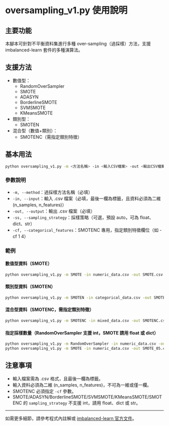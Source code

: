 # oversampling_v1.py 使用說明

## 主要功能
本腳本可針對不平衡資料集進行多種 over-sampling（過採樣）方法，支援 imbalanced-learn 套件的多種演算法。

## 支援方法
- 數值型：
  - RandomOverSampler
  - SMOTE
  - ADASYN
  - BorderlineSMOTE
  - SVMSMOTE
  - KMeansSMOTE
- 類別型：
  - SMOTEN
- 混合型（數值+類別）：
  - SMOTENC（需指定類別特徵）

## 基本用法
```bash
python oversampling_v1.py -m <方法名稱> -in <輸入CSV檔案> -out <輸出CSV檔案> [其他參數]
```

### 參數說明
- `-m, --method`：過採樣方法名稱（必填）
- `-in, --input`：輸入 .csv 檔案（必填，最後一欄為標籤，且資料必須為二維 (n_samples, n_features)）
- `-out, --output`：輸出 .csv 檔案（必填）
- `-ss, --sampling_strategy`：採樣策略（可選，預設 auto，可為 float、dict、str）
- `-cf, --categorical_features`：SMOTENC 專用，指定類別特徵欄位（如 -cf 1 4）

### 範例
#### 數值型資料（SMOTE）
```bash
python oversampling_v1.py -m SMOTE -in numeric_data.csv -out SMOTE.csv -ss {0: 100, 1: 150}
```

#### 類別型資料（SMOTEN）
```bash
python oversampling_v1.py -m SMOTEN -in categorical_data.csv -out SMOTEN.csv -ss {0: 100, 1: 150}
```

#### 混合型資料（SMOTENC，需指定類別特徵）
```bash
python oversampling_v1.py -m SMOTENC -in mixed_data.csv -out SMOTENC.csv -cf 1 4 -ss {0: 100, 1: 150}
```

#### 指定採樣數量（RandomOverSampler 支援 int，SMOTE 請用 float 或 dict）
```bash
python oversampling_v1.py -m RandomOverSampler -in numeric_data.csv -out ROS_200.csv -ss 200
python oversampling_v1.py -m SMOTE -in numeric_data.csv -out SMOTE_05.csv -ss 0.5
```

## 注意事項
- 輸入檔案需為 .csv 格式，且最後一欄為標籤。
- 輸入資料必須為二維 (n_samples, n_features)，不可為一維或僅一欄。
- SMOTENC 必須指定 `-cf` 參數。
- SMOTE/ADASYN/BorderlineSMOTE/SVMSMOTE/KMeansSMOTE/SMOTENC 的 `sampling_strategy` 不支援 int，請用 float、dict 或 str。

---

如需更多細節，請參考程式內註解或 [imbalanced-learn 官方文件](https://imbalanced-learn.org/stable/references/over_sampling.html)。


